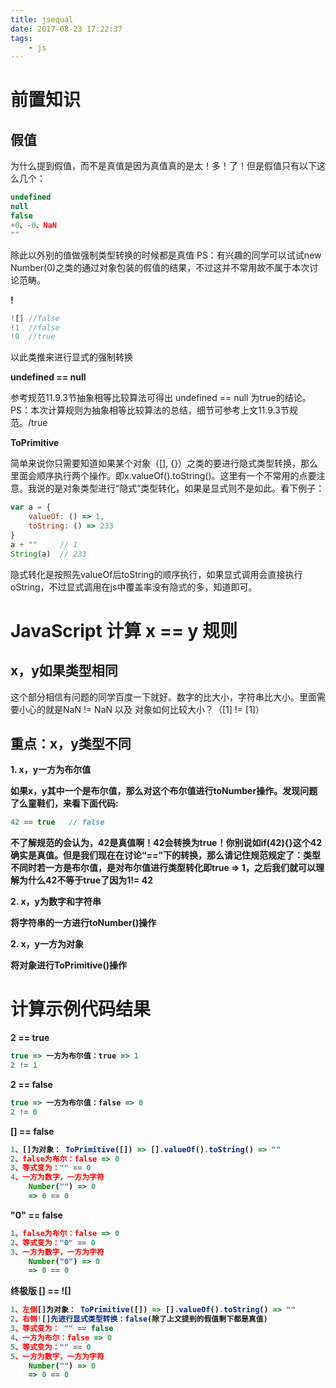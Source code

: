 ```yaml
---
title: jsequal
date: 2017-08-23 17:22:37
tags:
    - js
---
```

# 前置知识

## 假值

为什么提到假值，而不是真值是因为真值真的是太！多！了！但是假值只有以下这么几个：
```js
undefined
null
false
+0、-0、NaN
""
```
除此以外别的值做强制类型转换的时候都是真值
PS：有兴趣的同学可以试试new Number(0)之类的通过对象包装的假值的结果，不过这并不常用故不属于本次讨论范畴。

<!-- more -->
<strong>!</strong>

```js
![] //false
!1  //false
!0  //true
```
以此类推来进行显式的强制转换

<strong>undefined == null</strong>

参考规范11.9.3节抽象相等比较算法可得出
undefined == null 为true的结论。
PS：本次计算规则为抽象相等比较算法的总结，细节可参考上文11.9.3节规范。/true

<strong>ToPrimitive</strong>

简单来说你只需要知道如果某个对象（[], {}）之类的要进行隐式类型转换，那么里面会顺序执行两个操作。即x.valueOf().toString()。这里有一个不常用的点要注意。我说的是对象类型进行“隐式”类型转化，如果是显式则不是如此。看下例子：

```js
var a = {
    valueOf: () => 1,
    toString: () => 233
}
a + ""     // 1
String(a)  // 233
```
隐式转化是按照先valueOf后toString的顺序执行，如果显式调用会直接执行oString，不过显式调用在js中覆盖率没有隐式的多，知道即可。

# JavaScript 计算 x == y 规则

## x，y如果类型相同
这个部分相信有问题的同学百度一下就好。数字的比大小，字符串比大小。里面需要小心的就是NaN != NaN 以及 对象如何比较大小？（[1] != [1]）

## 重点：x，y类型不同

<strong> 1. x，y一方为布尔值<strong>

如果x，y其中一个是布尔值，那么对这个布尔值进行toNumber操作。发现问题了么童鞋们，来看下面代码:
```js
42 == true   // false
```
不了解规范的会认为，42是真值啊！42会转换为true！你别说如if(42){}这个42确实是真值。但是我们现在在讨论“==”下的转换，那么请记住规范规定了：类型不同时若一方是布尔值，是对布尔值进行类型转化即true => 1，之后我们就可以理解为什么42不等于true了因为1!= 42

<strong> 2.  x，y为数字和字符串<strong>

将字符串的一方进行toNumber()操作

<strong> 2.  x，y一方为对象<strong>

将对象进行ToPrimitive()操作

# 计算示例代码结果

<strong>2 == true</strong>

```js
true => 一方为布尔值：true => 1
2 != 1
```

<strong>2 == false</strong>

```js
true => 一方为布尔值：false => 0
2 != 0
```

<strong>[] == false</strong>

```js
1、[]为对象： ToPrimitive([]) => [].valueOf().toString() => ""
2、false为布尔：false => 0
3、等式变为："" == 0
4、一方为数字，一方为字符
    Number("") => 0
    => 0 == 0
```

<strong>"0" == false</strong>

```js
1、false为布尔：false => 0
2、等式变为："0" == 0
3、一方为数字，一方为字符
    Number("0") => 0
    => 0 == 0
```

<strong>终极版 [] == ![]</strong>

```js
1、左侧[]为对象： ToPrimitive([]) => [].valueOf().toString() => ""
2、右侧![]先进行显式类型转换：false(除了上文提到的假值剩下都是真值)
3、等式变为： "" == false
4、一方为布尔：false => 0
5、等式变为："" == 0
5、一方为数字，一方为字符
    Number("") => 0
    => 0 == 0
```